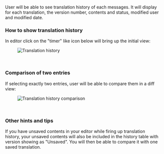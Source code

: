 User will be able to see translation history of each messages. It will display for each translation, the version number, contents and status, modified user and modified date.

### How to show translation history
In editor click on the "timer" like icon below will bring up the initial view:

<figure>
<img alt="Translation history" src="images/editor-history-button.png" />
</figure>
<br/>

### Comparison of two entries
If selecting exactly two entries, user will be able to compare them in a diff view:

<figure>
<img alt="Translation history comparison" src="images/editor-translation-history-comparison.png" />
</figure>
<br/>

### Other hints and tips
If you have unsaved contents in your editor while firing up translation history, your unsaved contents will also be included in the history table with version showing as "Unsaved". You will then be able to compare it with one saved translation.